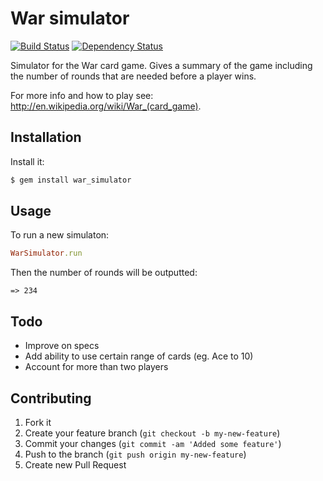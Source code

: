 # War simulator
[![Build Status](https://secure.travis-ci.org/philbott/war_simulator.png?branch=master)][travis] [![Dependency Status](https://gemnasium.com/philbott/war_simulator.png?travis)][gemnasium]

[travis]: http://travis-ci.org/philbott/war_simulator
[gemnasium]: https://gemnasium.com/philbott/war_simulator

Simulator for the War card game. Gives a summary of the game
including the number of rounds that are needed before a player
wins.

For more info and how to play see: http://en.wikipedia.org/wiki/War_(card_game).

## Installation

Install it:

```bash
$ gem install war_simulator
```

## Usage

To run a new simulaton:

```ruby
WarSimulator.run
```

Then the number of rounds will be outputted:

```irb
=> 234
```

## Todo

- Improve on specs
- Add ability to use certain range of cards (eg. Ace to 10)
- Account for more than two players

## Contributing

1. Fork it
2. Create your feature branch (`git checkout -b my-new-feature`)
3. Commit your changes (`git commit -am 'Added some feature'`)
4. Push to the branch (`git push origin my-new-feature`)
5. Create new Pull Request
